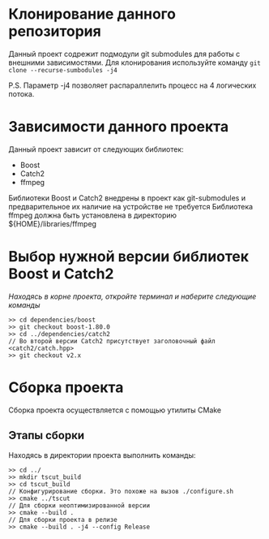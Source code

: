 # Клонирование данного репозитория
Данный проект содрежит подмодули git submodules для работы с внешними зависимостями.
Для клонирования используйте команду ```git clone --recurse-sumbodules -j4``` 

P.S. Параметр -j4 позволяет распараллелить процесс на 4 логических потока.

# Зависимости данного проекта
Данный проект зависит от следующих библиотек:

- Boost
- Catch2
- ffmpeg

Библиотеки Boost и Catch2 внедрены в проект как git-submodules и предварительное их наличие на устройстве не требуется
Библиотека ffmpeg должна быть установлена в директорию ${HOME}/libraries/ffmpeg

# Выбор нужной версии библиотек Boost и Catch2
*Находясь в корне проекта, откройте терминал и наберите следующие команды*
```
>> сd dependencies/boost
>> git checkout boost-1.80.0
>> cd ../dependencies/catch2
// Во второй версии Catch2 присутствует заголовочный файл <catch2/catch.hpp> 
>> git checkout v2.x
```


# Сборка проекта
Сборка проекта осуществляется с помощью утилиты CMake

## Этапы сборки
Находясь в директории проекта выполнить команды:
```
>> cd ../
>> mkdir tscut_build
>> cd tscut_build
// Конфигурирование сборки. Это похоже на вызов ./configure.sh
>> cmake ../tscut
// Для сборки неоптимизированной версии
>> cmake --build .
// Для сборки проекта в релизе
>> cmake --build . -j4 --config Release
```
